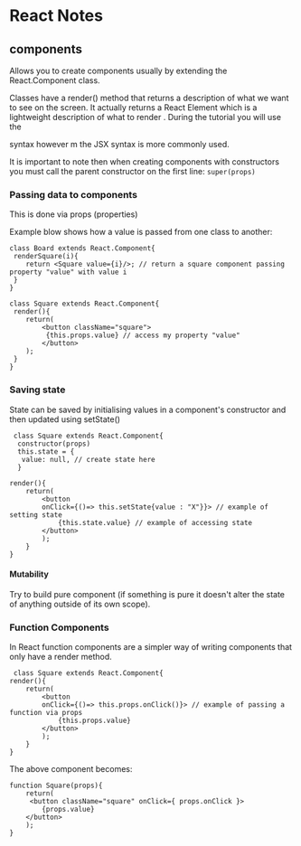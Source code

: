 # React Notes


## components 

Allows you to create components usually by extending the React.Component class.

Classes have a render() method that returns a description of what we want to see on the screen. It actually returns a React Element which is a lightweight description of what to render  . During the tutorial you will use the <div/> syntax however m the JSX syntax is more commonly used.

It is important to note then when creating components with constructors you must call the parent constructor on the first line: `super(props)`

### Passing data to components

This is done via props (properties)

Example blow shows how a value is passed from one class to another:

```
class Board extends React.Component{
 renderSquare(i){
    return <Square value={i}/>; // return a square component passing property "value" with value i
 }
}

class Square extends React.Component{
 render(){
    return(
        <button className="square">
         {this.props.value} // access my property "value"
        </button>
    );
 }
}
```

### Saving state

State can be saved by initialising values in a component's constructor and then updated using setState()

```
 class Square extends React.Component{
  constructor(props)
  this.state = {
   value: null, // create state here
  }

render(){
    return(
        <button
        onClick={()=> this.setState{value : "X"}}> // example of setting state 
            {this.state.value} // example of accessing state
        </button>
        );
    }
}
```
    
#### Mutability

Try to build pure component (if something is pure it doesn't alter the state of anything outside of its own scope).


### Function Components

In React function components are a simpler way of writing components that only have a render method.

```
 class Square extends React.Component{
render(){
    return(
        <button
        onClick={()=> this.props.onClick()}> // example of passing a function via props 
            {this.props.value} 
        </button>
        );
    }
}

```
The above component becomes:

```
function Square(props){
    return(
     <button className="square" onClick={ props.onClick }>
        {props.value}
    </button>
    );
}

```

